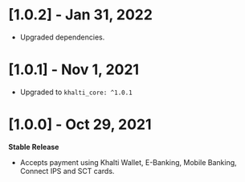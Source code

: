 # [1.0.2] - Jan 31, 2022
- Upgraded dependencies.

# [1.0.1] - Nov 1, 2021
- Upgraded to `khalti_core: ^1.0.1`

# [1.0.0] - Oct 29, 2021
**Stable Release**
- Accepts payment using Khalti Wallet, E-Banking, Mobile Banking, Connect IPS and SCT cards.